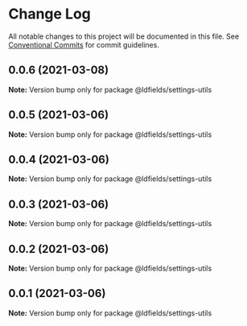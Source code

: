 # Change Log

All notable changes to this project will be documented in this file.
See [Conventional Commits](https://conventionalcommits.org) for commit guidelines.

## 0.0.6 (2021-03-08)

**Note:** Version bump only for package @ldfields/settings-utils





## 0.0.5 (2021-03-06)

**Note:** Version bump only for package @ldfields/settings-utils





## 0.0.4 (2021-03-06)

**Note:** Version bump only for package @ldfields/settings-utils





## 0.0.3 (2021-03-06)

**Note:** Version bump only for package @ldfields/settings-utils





## 0.0.2 (2021-03-06)

**Note:** Version bump only for package @ldfields/settings-utils





## 0.0.1 (2021-03-06)

**Note:** Version bump only for package @ldfields/settings-utils
